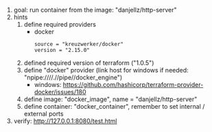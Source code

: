 1. goal: run container from the image: "danjellz/http-server"
1. hints
    1. define required providers
        * docker
            ```
            source = "kreuzwerker/docker"
            version = "2.15.0"
            ```
    1. defined required version of terraform ("1.0.5")
    1. define "docker" provider (link host for windows if needed: "npipe:////.//pipe//docker_engine")
        * windows: https://github.com/hashicorp/terraform-provider-docker/issues/180
    1. define image: "docker_image", name = "danjellz/http-server"
    1. define container: "docker_container", remember to set internal / external ports
1. verify: http://127.0.0.1:8080/test.html